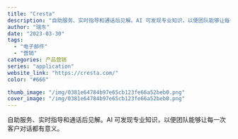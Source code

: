 ```yaml
---
title: "Cresta"
description: "自助服务、实时指导和通话后见解。AI 可发现专业知识，以便团队能够让每一次客户对话都有意义。 "
author: "瑞东"
date: "2023-03-30"
tags:
  - "电子邮件"
  - "营销"
categories: 产品营销
series: "application"
website_link: "https://cresta.com/"
color: "#666"

thumb_image: "/img/0381e64784b97e65cb123fe66a52beb0.png"
cover_image: "/img/0381e64784b97e65cb123fe66a52beb0.png"
---
```


自助服务、实时指导和通话后见解。AI 可发现专业知识，以便团队能够让每一次客户对话都有意义。 
